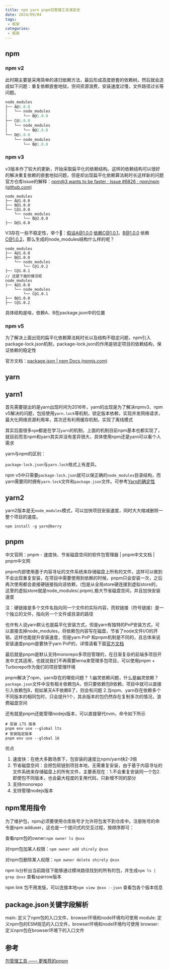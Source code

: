 ```yaml
---
title: npm yarn pnpm包管理工具演变史
date: 2024/09/04
tags:
 - 框架
categories:
 - 框架
---
```


## npm

### npm v2

此时期主要是采用简单的递归依赖方法，最后形成高度嵌套的依赖树。然后就会造成如下问题：重复依赖嵌套地狱，空间资源浪费，安装速度过慢，文件路径过长等问题。

```js
node_modules
├── A@1.0.0
│   └── node_modules
│       └── B@1.0.0
├── C@1.0.0
│   └── node_modules
│       └── B@2.0.0
└── D@1.0.0
    └── node_modules
        └── B@1.0.0
```

### npm v3

v3版本作了较大的更新，开始采取扁平化的依赖结构。这样的依赖结构可以很好的解决重复依赖的嵌套地狱问题，但是却出现扁平化依赖算法耗时长这样新的问题
官方仓库issue的解释：[npm@3 wants to be faster · Issue #8826 · npm/npm (github.com)](https://github.com/npm/npm/issues/8826)

```shell
node_modules
├── A@1.0.0
├── B@1.0.0
└── C@1.0.0
    └── node_modules
        └── B@2.0.0
├── D@1.0.0
```

V3存在一些不稳定性，举个🌰：假设A@1.0.0 依赖C@1.0.1，B@1.0.0 依赖 C@1.0.2，那么生成的node_modules结构什么样的呢？

```shell
node_modules
├── A@1.0.0
├── B@1.0.0
    └── node_modules
        └── C@1.0.2
├── C@1.0.1
// 还是下面的情况呢
node_modules
├── A@1.0.0
    └── node_modules
        └── C@1.0.1
├── B@1.0.0
├── C@1.0.2
```

具体结构是啥，依赖A、B在package.json中的位置

### npm v5

为了解决上面出现的扁平化依赖算法耗时长以及结构不稳定问题，npm引入package-lock.json机制，package-lock.json的作用是锁定项目的依赖结构，保证依赖的稳定性

官方文档：[package.json | npm Docs (npmjs.com)](https://docs.npmjs.com/cli/v10/configuring-npm/package-json/)

## yarn

## yarn1

首先需要提出的是yarn出现时间为2016年，yarn的出现是为了解决npmv3、npm v5解决的问题，包括使用`yarn.lock`等机制，锁定版本依赖，实现并发网络请求，最大化网络资源利用率，其次还有利用缓存机制，实现了离线模式

其实后面很多`npm`都是在学习`yarn`的机制，上面的机制目前npm基本也都实现了，就目前而言npm和yarn其实并没有差异很大，具体使用npm还是yarn可以看个人需求

yarn与npm的区别：

`package-lock.json`与`yarn.lock`格式上有差异。

npm v5中只需要`package-lock.json`就可以保正确的`node_modules`目录结构，而yarn需要同时拥有`yarn.lock`文件和`package.json`文件。可参考[Yarn的确定性](https://github.com/fengliner/blog/issues/3)

## yarn2

yarn2版本是无`node_modules`模式，可以加快项目安装速度，同时大大缩减删除一整个项目的速度。

`npm install -g yarn@berry`

## pnpm

中文官网：pnpm - 速度快、节省磁盘空间的软件包管理器 | pnpm中文文档 | pnpm中文网

pnpm内部使用基于内容寻址的文件系统来存储磁盘上所有的文件，这样可以做到不会出现重复安装，在项目中需要使用到依赖的时候，pnpm只会安装一次，之后再次使用都会直接硬链接指向该依赖，(包是从全局store硬连接到虚拟store的，这里的虚拟store就是node_modules/.pnpm),极大节省磁盘空间，并且加快安装速度

注：硬链接是多个文件名指向同一个文件的实际内容，而软链接（符号链接）是一个独立的文件，指向另一个文件或目录的路径

也许有人说yarn默认也是扁平化安装方式，但是yarn有独特的PnP安装方式，可以直接去掉node_modules，将依赖包内容写在磁盘，节省了node文件I/O的开销，这样也能提升安装速度，但是yarn PnP 和pnpm机制是不同的，且总体来说安装速度pnpm是要快于yarn PnP的，详情请看下面[官方文档](https://classic.yarnpkg.com/en/docs/pnp/)

最后就是pnpm是默认支持monorepo多项目管理的，在日渐复杂的前端多项目开发中尤其适用，也就说我们不再需要lerna来管理多包项目，可以使用pnpm + Turborepo作为我们的项目管理环境

pnpm解决了npm、yarn存在的哪些问题？
1.幽灵依赖问题，什么是幽灵依赖？`package.json`文件中没有相关依赖包A，但只要依赖包B依赖，项目中就可以直接引入依赖包B，假如某天A不依赖B了，则会有问题
2.当npm、yarn存在依赖多个不同版本的相同包时，只会提升1个，其余版本的包仍然存在复制多次的情况，浪费磁盘空间

还有就是pnpm还能管理nodejs版本，可以直接替代nvm，命令如下所示

```shell
# 安装 LTS 版本
pnpm env use --global lts
# 安装指定版本
pnpm env use --global 16
```

优点

1. 速度快：在绝大多数场景下，包安装的速度比npm/yarn快2-3倍
2. 节省磁盘空间：会把包软链到项目本地，无需重复安装，由于基于内容寻址的文件系统来存储磁盘上的所有文件，主要表现在：1.不会重复安装同一个包2.即使包不同版本，也会最大程度的复用代码，只新增不同的部分
3. 支持monorepo
4. 支持管理nodejs版本

## npm常用指令

为了维护包，npm必须要使用仓库账号才允许将包发不到仓库中。注册账号的命令是npm adduser，这也是一个提问式的交互过程，按顺序即可：

查看npm包的owner:`npm owner ls @xxx`

对npm包加某人权限：`npm owner add shirely @xxx`

对npm包删除某人权限：`npm owner delete shirely @xxx`

npm ls分析出当前路径下能够通过模块路径找到的所有的包，并生成`npm ls | grep @xxx` 查看sparrow版本

npm link 包不用发版，可以连接本地`npm view @xxx --json` 查看包各个版本信息

## package.json关键字段解析

main: 定义了npm包的入口文件，browser环境和node环境均可使用
module: 定义npm包的ESM规范的入口文件，browser环境和node环境均可使用
browser: 定义npm包在browser环境下的入口文件

## 参考

[包管理工具 —— 更推荐的pnpm](https://juejin.cn/post/7076389222025789448)